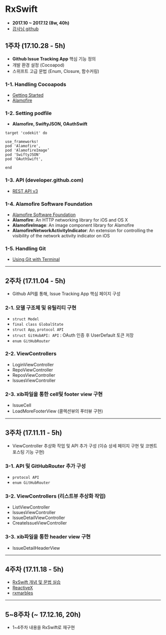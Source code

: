 # RxSwift
- **2017.10 ~ 2017.12 (8w, 40h)**
- [강사님 github](https://github.com/intmain)

## 1주차 (17.10.28 - 5h)
- **Github Issue Tracking App** 핵심 기능 정의
- 개발 환경 설정 (Cocoapod)
- 스위프트 고급 문법 (Enum, Closure, 함수커링)

### 1-1. Handling Cocoapods
- [Getting Started](https://guides.cocoapods.org/using/getting-started.html)
- [Alamofire](https://cocoapods.org/?q=alamofire)

### 1-2. Setting podfile
- **Alamofire, SwiftyJSON, OAuthSwift**

```
target 'codekit' do

use_frameworks!
pod 'Alamofire',
pod 'AlamofireImage’
pod 'SwiftyJSON'
pod 'OAuthSwift',

end
```

### 1-3. API (developer.github.com)
- [REST API v3](https://developer.github.com/v3/issues/)

### 1-4. Alamofire Software Foundation
- [Alamofire Software Foundation](https://github.com/Alamofire/Foundation)
- **Alamofire**: An HTTP networking library for iOS and OS X
- **AlamofireImage**: An image component library for Alamofire
- **AlamofireNetworkActivityIndicator**: An extension for controlling the visibility of the network activity indicator on iOS

### 1-5. Handling Git
- [Using Git with Terminal](https://github.com/codepath/ios_guides/wiki/Using-Git-with-Terminal)

<hr>

## 2주차 (17.11.04 - 5h)
- Github API를 통해, Issue Tracking App 핵심 페이지 구성

### 2-1. 모델 구조체 및 유틸리티 구현
- `struct Model`
- `final class GlobalState`
- `struct App`, `protocol API`
- `struct GitHubAPI: API` : OAuth 인증 후 UserDefault 토큰 저장 
- `enum GitHubRouter`

### 2-2. ViewControllers
- LoginViewController
- RepoViewController
- ReposViewController
- IssuesViewController

### 2-3. xib파일을 통한 cell및 footer view 구현
- IssueCell
- LoadMoreFooterView (콜렉션뷰의 푸터뷰 구현)


<hr>

## 3주차 (17.11.11 - 5h)
- ViewController 추상화 작업 및 API 추가 구성 (이슈 상세 페이지 구현 및 코멘트 포스팅 기능 구현)

### 3-1. API 및 GitHubRouter 추가 구성
- `protocol API`
- `enum GitHubRouter`

### 3-2. ViewControllers (리스트뷰 추상화 작업)
- ListViewController
- IssuesViewController
- IssueDetailViewController
- CreateIssueViewController

### 3-3. xib파일을 통한 header view 구현
- IssueDetailHeaderView

<hr>

## 4주차 (17.11.18 - 5h)
- [RxSwift 개념 및 문법 실습](https://github.com/younari/RxSwiftExample)
- [ReactiveX](http://reactivex.io)
- [rxmarbles](http://rxmarbles.com)

<hr>

## 5~8주차 (~ 17.12.16, 20h)
- 1~4주차 내용을 RxSwift로 재구현

